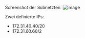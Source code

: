 Screenshot der Subnetzten:
![image](https://github.com/user-attachments/assets/485ec02d-70eb-4627-a711-7602e74e7560)

Zwei definierte IPs:
- 172.31.40.40/20
- 172.31.60.60/2
